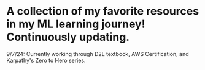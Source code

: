 # A collection of my favorite resources in my ML learning journey! Continuously updating.

9/7/24: Currently working through D2L textbook, AWS Certification, and Karpathy's Zero to Hero series.
